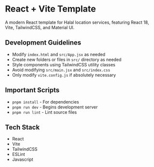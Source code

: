 # React + Vite Template

A modern React template for Halal location services, featuring React 18, Vite, TailwindCSS, and Material UI.


## Development Guidelines

- Modify `index.html` and `src/App.jsx` as needed
- Create new folders or files in `src/` directory as needed
- Style components using TailwindCSS utility classes
- Avoid modifying `src/main.jsx` and `src/index.css`
- Only modify `vite.config.js` if absolutely necessary

## Important Scripts
- `pnpm install` - For dependencies
- `pnpm run dev` - Begins development server
- `pnpm run lint` - Lint source files

## Tech Stack
- React
- Vite
- TailwindCSS
- ESLint
- Javascript
